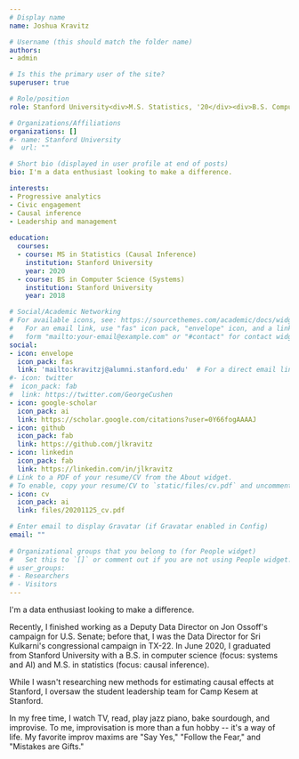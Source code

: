 ```yaml
---
# Display name
name: Joshua Kravitz

# Username (this should match the folder name)
authors:
- admin

# Is this the primary user of the site?
superuser: true

# Role/position
role: Stanford University<div>M.S. Statistics, '20</div><div>B.S. Computer Science, '18</div>

# Organizations/Affiliations
organizations: []
#- name: Stanford University
#  url: ""

# Short bio (displayed in user profile at end of posts)
bio: I'm a data enthusiast looking to make a difference.

interests:
- Progressive analytics
- Civic engagement
- Causal inference
- Leadership and management
  
education:
  courses:
  - course: MS in Statistics (Causal Inference)
    institution: Stanford University
    year: 2020
  - course: BS in Computer Science (Systems)
    institution: Stanford University
    year: 2018

# Social/Academic Networking
# For available icons, see: https://sourcethemes.com/academic/docs/widgets/#icons
#   For an email link, use "fas" icon pack, "envelope" icon, and a link in the
#   form "mailto:your-email@example.com" or "#contact" for contact widget.
social:
- icon: envelope
  icon_pack: fas
  link: 'mailto:kravitzj@alumni.stanford.edu'  # For a direct email link, use "mailto:test@example.org".
#- icon: twitter
#  icon_pack: fab
#  link: https://twitter.com/GeorgeCushen
- icon: google-scholar
  icon_pack: ai
  link: https://scholar.google.com/citations?user=0Y66fogAAAAJ
- icon: github
  icon_pack: fab
  link: https://github.com/jlkravitz
- icon: linkedin
  icon_pack: fab
  link: https://linkedin.com/in/jlkravitz
# Link to a PDF of your resume/CV from the About widget.
# To enable, copy your resume/CV to `static/files/cv.pdf` and uncomment the lines below.  
- icon: cv
  icon_pack: ai
  link: files/20201125_cv.pdf

# Enter email to display Gravatar (if Gravatar enabled in Config)
email: ""
  
# Organizational groups that you belong to (for People widget)
#   Set this to `[]` or comment out if you are not using People widget.  
# user_groups: 
# - Researchers
# - Visitors
---
```


I'm a data enthusiast looking to make a difference.

Recently, I finished working as a Deputy Data Director on Jon Ossoff's
campaign for U.S. Senate; before that, I was the Data Director for Sri Kulkarni's
congressional campaign in TX-22. In June 2020, I graduated from Stanford
University with a B.S. in computer science (focus: systems and AI) and M.S. in
statistics (focus: causal inference). 

While I wasn't researching new methods for estimating causal effects at
Stanford, I oversaw the student leadership team for Camp Kesem at Stanford.

In my free time, I watch TV, read, play jazz piano, bake sourdough, and
improvise. To me, improvisation is more than a fun hobby -- it's a way of life.
My favorite improv maxims are "Say Yes," "Follow the Fear," and "Mistakes are
Gifts."

